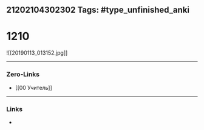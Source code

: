 21202104302302
Tags: #type_unfinished_anki 
---
# 1210

![[20190113_013152.jpg]]

---
### Zero-Links
- [[00 Учитель]]
---
### Links
-